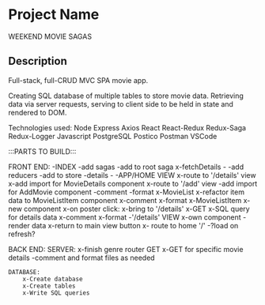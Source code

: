 # Project Name

WEEKEND MOVIE SAGAS
## Description

Full-stack, full-CRUD MVC SPA movie app. 

Creating SQL database of multiple tables to store movie data. Retrieving data via server requests, serving to client side to be held in state and rendered to DOM.

Technologies used:
    Node
    Express
    Axios
    React
    React-Redux
    Redux-Saga
    Redux-Logger
    Javascript
    PostgreSQL
    Postico
    Postman
    VSCode


:::PARTS TO BUILD:::

FRONT END:
    -INDEX
        -add sagas
            -add to root saga
                x-fetchDetails
                -
        -add reducers
            -add to store
                -details
                -
    -APP/HOME VIEW
        x-route to '/details' view
        x-add import for MovieDetails component
        x-route to '/add' view
        -add import for AddMovie component
        -comment
        -format
    x-MovieList
        x-refactor item data to MovieListItem component
        x-comment
        x-format
    x-MovieListItem
        x-new component
        x-on poster click:
            x-bring to '/details'
            x-GET
                x-SQL query for details data
        x-comment
        x-format
    -'/details' VIEW
        x-own component
                -render data
                x-return to main view button 
                    x- route to home '/'
                -?load on refresh?
    



BACK END:
    SERVER:
        x-finish genre router GET
        x-GET for specific movie details
        -comment and format files as needed
        

    DATABASE:
        x-Create database
        x-Create tables
        x-Write SQL queries

